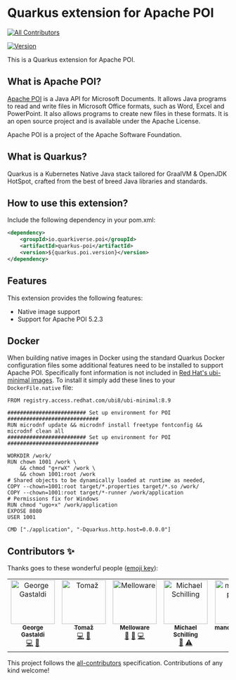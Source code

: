 # Quarkus extension for Apache POI
<!-- ALL-CONTRIBUTORS-BADGE:START - Do not remove or modify this section -->
[![All Contributors](https://img.shields.io/badge/all_contributors-5-orange.svg?style=flat-square)](#contributors-)
<!-- ALL-CONTRIBUTORS-BADGE:END -->

[![Version](https://img.shields.io/maven-central/v/io.quarkiverse.poi/quarkus-poi?logo=apache-maven&style=flat-square)](https://search.maven.org/artifact/io.quarkiverse.poi/quarkus-poi)

This is a Quarkus extension for Apache POI.

## What is Apache POI?

[Apache POI](https://poi.apache.org) is a Java API for Microsoft Documents. It allows Java programs to read and write files in Microsoft Office formats, such as Word, Excel and PowerPoint. It also allows programs to create new files in these formats. It is an open source project and is available under the Apache License.

Apache POI is a project of the Apache Software Foundation.

## What is Quarkus?

Quarkus is a Kubernetes Native Java stack tailored for GraalVM & OpenJDK HotSpot, crafted from the best of breed Java libraries and standards.

## How to use this extension?

Include the following dependency in your pom.xml:

```xml
<dependency>
    <groupId>io.quarkiverse.poi</groupId>
    <artifactId>quarkus-poi</artifactId>
    <version>${quarkus.poi.version}</version>
</dependency>
```

## Features

This extension provides the following features:

- Native image support
- Support for Apache POI 5.2.3

## Docker

When building native images in Docker using the standard Quarkus Docker configuration files some additional features need to be
installed to support Apache POI.  Specifically font information is not included in [Red Hat's ubi-minimal images](https://developers.redhat.com/products/rhel/ubi).  To install it
simply add these lines to your `DockerFile.native` file:

```shell
FROM registry.access.redhat.com/ubi8/ubi-minimal:8.9

######################### Set up environment for POI #############################
RUN microdnf update && microdnf install freetype fontconfig && microdnf clean all
######################### Set up environment for POI #############################

WORKDIR /work/
RUN chown 1001 /work \
    && chmod "g+rwX" /work \
    && chown 1001:root /work
# Shared objects to be dynamically loaded at runtime as needed,
COPY --chown=1001:root target/*.properties target/*.so /work/
COPY --chown=1001:root target/*-runner /work/application
# Permissions fix for Windows
RUN chmod "ugo+x" /work/application
EXPOSE 8080
USER 1001

CMD ["./application", "-Dquarkus.http.host=0.0.0.0"]
```


## Contributors ✨

Thanks goes to these wonderful people ([emoji key](https://allcontributors.org/docs/en/emoji-key)):

<!-- ALL-CONTRIBUTORS-LIST:START - Do not remove or modify this section -->
<!-- prettier-ignore-start -->
<!-- markdownlint-disable -->
<table>
  <tbody>
    <tr>
      <td align="center" valign="top" width="14.28%"><a href="http://gastaldi.wordpress.com"><img src="https://avatars.githubusercontent.com/u/54133?v=4?s=100" width="100px;" alt="George Gastaldi"/><br /><sub><b>George Gastaldi</b></sub></a><br /><a href="https://github.com/quarkiverse/quarkus-poi/commits?author=gastaldi" title="Code">💻</a> <a href="#maintenance-gastaldi" title="Maintenance">🚧</a></td>
      <td align="center" valign="top" width="14.28%"><a href="http://tomscode.com"><img src="https://avatars.githubusercontent.com/u/896029?v=4?s=100" width="100px;" alt="Tomaž"/><br /><sub><b>Tomaž</b></sub></a><br /><a href="https://github.com/quarkiverse/quarkus-poi/commits?author=tpodg" title="Code">💻</a> <a href="#maintenance-tpodg" title="Maintenance">🚧</a></td>
      <td align="center" valign="top" width="14.28%"><a href="http://melloware.com"><img src="https://avatars.githubusercontent.com/u/4399574?v=4?s=100" width="100px;" alt="Melloware"/><br /><sub><b>Melloware</b></sub></a><br /><a href="https://github.com/quarkiverse/quarkus-poi/commits?author=melloware" title="Documentation">📖</a> <a href="https://github.com/quarkiverse/quarkus-poi/issues?q=author%3Amelloware" title="Bug reports">🐛</a> <a href="https://github.com/quarkiverse/quarkus-poi/commits?author=melloware" title="Code">💻</a></td>
      <td align="center" valign="top" width="14.28%"><a href="https://github.com/knuspertante"><img src="https://avatars.githubusercontent.com/u/32802753?v=4?s=100" width="100px;" alt="Michael Schilling"/><br /><sub><b>Michael Schilling</b></sub></a><br /><a href="https://github.com/quarkiverse/quarkus-poi/issues?q=author%3Aknuspertante" title="Bug reports">🐛</a> <a href="https://github.com/quarkiverse/quarkus-poi/commits?author=knuspertante" title="Tests">⚠️</a></td>
      <td align="center" valign="top" width="14.28%"><a href="https://github.com/manofthepeace"><img src="https://avatars.githubusercontent.com/u/13215031?v=4?s=100" width="100px;" alt="manofthepeace"/><br /><sub><b>manofthepeace</b></sub></a><br /><a href="https://github.com/quarkiverse/quarkus-poi/issues?q=author%3Amanofthepeace" title="Bug reports">🐛</a></td>
    </tr>
  </tbody>
</table>

<!-- markdownlint-restore -->
<!-- prettier-ignore-end -->

<!-- ALL-CONTRIBUTORS-LIST:END -->

This project follows the [all-contributors](https://github.com/all-contributors/all-contributors) specification. Contributions of any kind welcome!